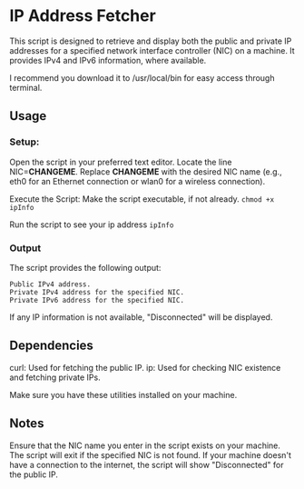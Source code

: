 # IP Address Fetcher

This script is designed to retrieve and display both the public and private IP addresses for a specified network interface controller (NIC) on a machine. It provides IPv4 and IPv6 information, where available.

I recommend you download it to /usr/local/bin for easy access through terminal.

## Usage
### Setup:
Open the script in your preferred text editor.
Locate the line NIC=**CHANGEME**.
Replace **CHANGEME** with the desired NIC name (e.g., eth0 for an Ethernet connection or wlan0 for a wireless connection).

Execute the Script:
Make the script executable, if not already.
`chmod +x ipInfo`

Run the script to see your ip address
`ipInfo`

### Output
The script provides the following output:

    Public IPv4 address.
    Private IPv4 address for the specified NIC.
    Private IPv6 address for the specified NIC.

If any IP information is not available, "Disconnected" will be displayed.

## Dependencies
curl: Used for fetching the public IP.
ip: Used for checking NIC existence and fetching private IPs.

Make sure you have these utilities installed on your machine.

## Notes
Ensure that the NIC name you enter in the script exists on your machine. The script will exit if the specified NIC is not found.
If your machine doesn't have a connection to the internet, the script will show "Disconnected" for the public IP.

